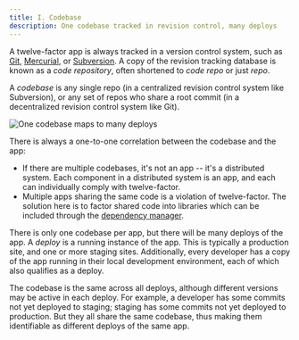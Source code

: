 ```yaml
---
title: I. Codebase
description: One codebase tracked in revision control, many deploys
---
```

A twelve-factor app is always tracked in a version control system, such as [Git](http://git-scm.com/), [Mercurial](https://www.mercurial-scm.org/), or [Subversion](http://subversion.apache.org/).  A copy of the revision tracking database is known as a *code repository*, often shortened to *code repo* or just *repo*.

A *codebase* is any single repo (in a centralized revision control system like Subversion), or any set of repos who share a root commit (in a decentralized revision control system like Git).

![One codebase maps to many deploys](/images/codebase-deploys.png)

There is always a one-to-one correlation between the codebase and the app:

* If there are multiple codebases, it's not an app -- it's a distributed system.  Each component in a distributed system is an app, and each can individually comply with twelve-factor.
* Multiple apps sharing the same code is a violation of twelve-factor.  The solution here is to factor shared code into libraries which can be included through the [dependency manager](./dependencies).

There is only one codebase per app, but there will be many deploys of the app.  A *deploy* is a running instance of the app.  This is typically a production site, and one or more staging sites.  Additionally, every developer has a copy of the app running in their local development environment, each of which also qualifies as a deploy.

The codebase is the same across all deploys, although different versions may be active in each deploy.  For example, a developer has some commits not yet deployed to staging; staging has some commits not yet deployed to production.  But they all share the same codebase, thus making them identifiable as different deploys of the same app.

